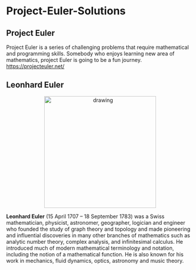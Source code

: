 # Project-Euler-Solutions

## Project Euler
Project Euler is a series of challenging problems that require mathematical and programming skills. Somebody who enjoys learning new area of mathematics, project Euler is going to be a fun journey.\
https://projecteuler.net/
## Leonhard Euler

<p align="center"><img src="https://upload.wikimedia.org/wikipedia/commons/d/d7/Leonhard_Euler.jpg" alt="drawing" width="300"/></p>

**Leonhard Euler** (15 April 1707 – 18 September 1783) was a Swiss mathematician, physicist, astronomer, geographer,
logician and engineer who founded the study of graph theory and topology and made pioneering and influential discoveries
in many other branches of mathematics such as analytic number theory, complex analysis, and infinitesimal calculus.
He introduced much of modern mathematical terminology and notation,
including the notion of a mathematical function. He is also known for his work in mechanics, fluid dynamics, optics, astronomy and music theory.


